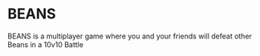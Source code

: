 # BEANS
BEANS is a multiplayer game where you and your friends will defeat other Beans in a 10v10 Battle
